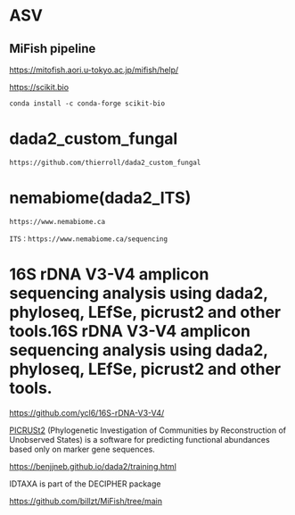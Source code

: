 # ASV

## MiFish pipeline

https://mitofish.aori.u-tokyo.ac.jp/mifish/help/

https://scikit.bio

    conda install -c conda-forge scikit-bio


# dada2_custom_fungal

    https://github.com/thierroll/dada2_custom_fungal

# nemabiome(dada2_ITS)

    https://www.nemabiome.ca

    ITS：https://www.nemabiome.ca/sequencing

# 16S rDNA V3-V4 amplicon sequencing analysis using dada2, phyloseq, LEfSe, picrust2 and other tools.16S rDNA V3-V4 amplicon sequencing analysis using dada2, phyloseq, LEfSe, picrust2 and other tools.

https://github.com/ycl6/16S-rDNA-V3-V4/

[PICRUSt2](https://huttenhower.sph.harvard.edu/picrust/) 
(Phylogenetic Investigation of Communities by Reconstruction of Unobserved States) is a software for predicting functional abundances based only on marker gene sequences.


https://benjjneb.github.io/dada2/training.html


IDTAXA is part of the DECIPHER package


https://github.com/billzt/MiFish/tree/main